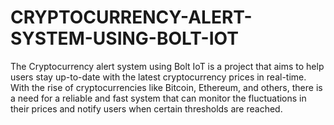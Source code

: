 # CRYPTOCURRENCY-ALERT-SYSTEM-USING-BOLT-IOT

The Cryptocurrency alert system using Bolt IoT is a project that aims to help users stay up-to-date with the latest cryptocurrency prices in real-time. 
With the rise of cryptocurrencies like Bitcoin, Ethereum, and others, there is a need for a reliable and fast system that can monitor the fluctuations in 
their prices and notify users when certain thresholds are reached.
